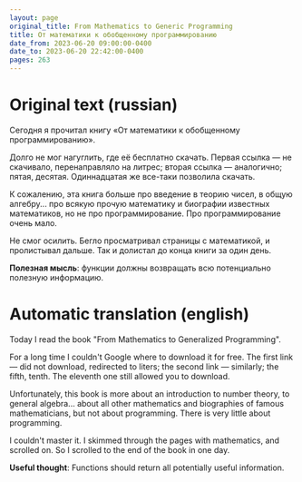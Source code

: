 ```yaml
---
layout: page
original_title: From Mathematics to Generic Programming
title: От математики к обобщенному программированию
date_from: 2023-06-20 09:00:00-0400
date_to: 2023-06-20 22:42:00-0400
pages: 263
---
```


# Original text (russian)

Сегодня я прочитал книгу «От математики к обобщенному программированию».

Долго не мог нагуглить, где её бесплатно скачать. Первая ссылка — не скачивало, перенаправляло на литрес; вторая ссылка — аналогично; пятая, десятая. Одиннадцатая же все-таки позволила скачать.

К сожалению, эта книга больше про введение в теорию чисел, в общую алгебру... про всякую прочую математику и биографии известных математиков, но не про программирование. Про программирование очень мало.

Не смог осилить. Бегло просматривал страницы с математикой, и пролистывал дальше. Так и долистал до конца книги за один день.

**Полезная мысль**: функции должны возвращать всю потенциально полезную информацию.

# Automatic translation (english)

Today I read the book "From Mathematics to Generalized Programming".

For a long time I couldn't Google where to download it for free. The first link — did not download, redirected to liters; the second link — similarly; the fifth, tenth. The eleventh one still allowed you to download.

Unfortunately, this book is more about an introduction to number theory, to general algebra... about all other mathematics and biographies of famous mathematicians, but not about programming. There is very little about programming.

I couldn't master it. I skimmed through the pages with mathematics, and scrolled on. So I scrolled to the end of the book in one day.

**Useful thought**: Functions should return all potentially useful information.
